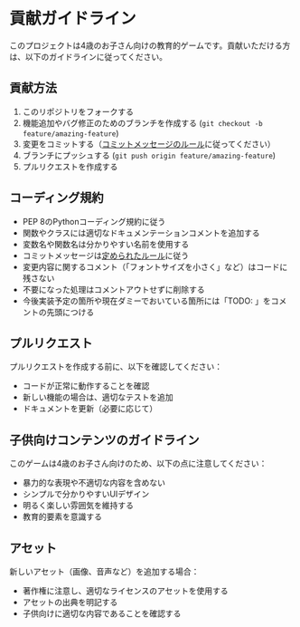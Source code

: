 # 貢献ガイドライン

このプロジェクトは4歳のお子さん向けの教育的ゲームです。貢献いただける方は、以下のガイドラインに従ってください。

## 貢献方法

1. このリポジトリをフォークする
2. 機能追加やバグ修正のためのブランチを作成する (`git checkout -b feature/amazing-feature`)
3. 変更をコミットする（[コミットメッセージのルール](docs/commit_rules.md)に従ってください）
4. ブランチにプッシュする (`git push origin feature/amazing-feature`)
5. プルリクエストを作成する

## コーディング規約

- PEP 8のPythonコーディング規約に従う
- 関数やクラスには適切なドキュメンテーションコメントを追加する
- 変数名や関数名は分かりやすい名前を使用する
- コミットメッセージは[定められたルール](docs/commit_rules.md)に従う
- 変更内容に関するコメント（「フォントサイズを小さく」など）はコードに残さない
- 不要になった処理はコメントアウトせずに削除する
- 今後実装予定の箇所や現在ダミーでおいている箇所には「TODO: 」をコメントの先頭につける

## プルリクエスト

プルリクエストを作成する前に、以下を確認してください：

- コードが正常に動作することを確認
- 新しい機能の場合は、適切なテストを追加
- ドキュメントを更新（必要に応じて）

## 子供向けコンテンツのガイドライン

このゲームは4歳のお子さん向けのため、以下の点に注意してください：

- 暴力的な表現や不適切な内容を含めない
- シンプルで分かりやすいUIデザイン
- 明るく楽しい雰囲気を維持する
- 教育的要素を意識する

## アセット

新しいアセット（画像、音声など）を追加する場合：

- 著作権に注意し、適切なライセンスのアセットを使用する
- アセットの出典を明記する
- 子供向けに適切な内容であることを確認する
